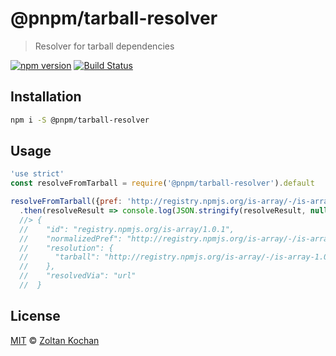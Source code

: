 # @pnpm/tarball-resolver

> Resolver for tarball dependencies

<!--@shields('npm', 'travis')-->
[![npm version](https://img.shields.io/npm/v/@pnpm/tarball-resolver.svg)](https://www.npmjs.com/package/@pnpm/tarball-resolver) [![Build Status](https://img.shields.io/travis/pnpm/tarball-resolver/master.svg)](https://travis-ci.org/pnpm/tarball-resolver)
<!--/@-->

## Installation

```sh
npm i -S @pnpm/tarball-resolver
```

## Usage

<!--@example('./example.js')-->
```js
'use strict'
const resolveFromTarball = require('@pnpm/tarball-resolver').default

resolveFromTarball({pref: 'http://registry.npmjs.org/is-array/-/is-array-1.0.1.tgz'})
  .then(resolveResult => console.log(JSON.stringify(resolveResult, null, 2)))
  //> {
  //    "id": "registry.npmjs.org/is-array/1.0.1",
  //    "normalizedPref": "http://registry.npmjs.org/is-array/-/is-array-1.0.1.tgz",
  //    "resolution": {
  //      "tarball": "http://registry.npmjs.org/is-array/-/is-array-1.0.1.tgz"
  //    },
  //    "resolvedVia": "url"
  //  }
```
<!--/@-->

## License

[MIT](./LICENSE) © [Zoltan Kochan](https://www.kochan.io/)
